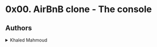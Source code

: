 # 0x00. AirBnB clone - The console

## Authors
<details>
    <summary>Khaled Mahmoud</summary>
    <ul>
    <li><a href="mailto:khaled.mahmoud.23rd@gmail.com">e-mail</a></li>
    </ul>
</details>


